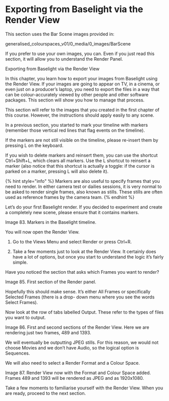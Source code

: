 # Exporting from Baselight via the Render View

This section uses the Bar Scene images provided in:

generalised\_colourspaces\_v01/0\_media/0\_images/BarScene

If you prefer to use your own images, you can. Even if you just read this section, it will allow you to understand the Render Panel.

Exporting from Baselight via the Render View

In this chapter, you learn how to export your images from Baselight using the Render View. If your images are going to appear on TV, in a cinema, or even just on a producer’s laptop, you need to export the files in a way that can be colour-accurately viewed by other people and other software packages. This section will show you how to manage that process.

This section will refer to the images that you created in the first chapter of this course. However, the instructions should apply easily to any scene.

In a previous section, you started to mark your timeline with markers \(remember those vertical red lines that flag events on the timeline\).

If the markers are not still visible on the timeline, please re-insert them by pressing L on the keyboard.

If you wish to delete markers and reinsert them, you can use the shortcut Ctrl+Shift+L, which clears all markers. Use the L shortcut to reinsert a marker \(also notice that this shortcut is actually a toggle: if the cursor is parked on a marker, pressing L will also delete it\).

{% hint style="info" %}
Markers are also useful to specify frames that you need to render. In either camera test or dailies sessions, it is very normal to be asked to render single frames, also known as stills. These stills are often used as reference frames by the camera team.
{% endhint %}

Let’s do your first Baselight render. If you decided to experiment and create a completely new scene, please ensure that it contains markers.

Image 83. Markers in the Baselight timeline.

You will now open the Render View.  
1. Go to the Views Menu and select Render or press Ctrl+R.

1. Take a few moments just to look at the Render View. It certainly does have a lot of options, but once you start to understand the logic it’s fairly simple.

Have you noticed the section that asks which Frames you want to render?

Image 85. First section of the Render panel.

Hopefully this should make sense. It’s either All Frames or specifically Selected Frames \(there is a drop- down menu where you see the words Select Frames\).

Now look at the row of tabs labelled Output. These refer to the types of files you want to output.

Image 86. First and second sections of the Render View. Here we are rendering just two frames, 489 and 1393.

We will eventually be outputting JPEG stills. For this reason, we would not choose Movies and we don’t have Audio, so the logical option is Sequences.

We will also need to select a Render Format and a Colour Space.

Image 87. Render View now with the Format and Colour Space added. Frames 489 and 1393 will be rendered as JPEG and as 1920x1080.

Take a few moments to familiarise yourself with the Render View. When you are ready, proceed to the next section.

